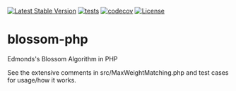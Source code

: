 [![Latest Stable Version](https://poser.pugx.org/nickwest/blossom-php/v/stable)](https://packagist.org/packages/nickwest/blossom-php) [![tests](https://github.com/nickwest/blossom-php/actions/workflows/ci.yml/badge.svg)](https://github.com/nickwest/blossom-php/actions/workflows/ci.yml) [![codecov](https://codecov.io/gh/nickwest/blossom-php/branch/master/graph/badge.svg)](https://codecov.io/gh/nickwest/blossom-php) [![License](https://poser.pugx.org/nickwest/blossom-php/license)](https://packagist.org/packages/nickwest/blossom-php)

# blossom-php
Edmonds's Blossom Algorithm in PHP

See the extensive comments in src/MaxWeightMatching.php and test cases for usage/how it works.
